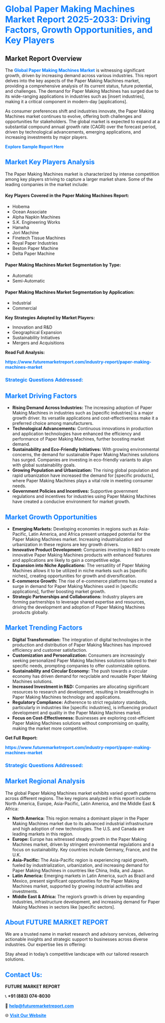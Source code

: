 <h1 style="color: #007BFF;">Global Paper Making Machines Market Report 2025-2033: Driving Factors, Growth Opportunities, and Key Players</h1>

<section id="overview">
<h2>Market Report Overview</h2>
<p>The <a href="https://www.futuremarketreport.com/industry-report/paper-making-machines-market" style="color: #007BFF; text-decoration: none;"><strong>Global Paper Making Machines Market</strong></a> is witnessing significant growth, driven by increasing demand across various industries. This report delves into the key aspects of the Paper Making Machines market, providing a comprehensive analysis of its current status, future potential, and challenges. The demand for Paper Making Machines has surged due to its wide-ranging applications in industries such as [insert industries], making it a critical component in modern-day [applications].</p>
<p>As consumer preferences shift and industries innovate, the Paper Making Machines market continues to evolve, offering both challenges and opportunities for stakeholders. The global market is expected to expand at a substantial compound annual growth rate (CAGR) over the forecast period, driven by technological advancements, emerging applications, and increasing investments by major players.</p>
</section>

<section id="overview">
<p><a href="https://www.futuremarketreport.com/request-sample/reportId=84796" style="color: #007BFF; text-decoration: none;"><strong>Explore Sample Report Here</strong></a></p>
</section>

<section id="key-players">
<h2 style="color: #007BFF;">Market Key Players Analysis</h2>
<p>The Paper Making Machines market is characterized by intense competition among key players striving to capture a larger market share. Some of the leading companies in the market include:</p>
<h4>Key Players Covered in the Paper Making Machines Report:</h4>
<ul><li>Hobema</li><li>Ocean Associate</li><li>Alpha Napkin Machines</li><li>S.K. Engineering Works</li><li>Hanwha</li><li>Jori Machine</li><li>Finetech Tissue Machines</li><li>Royal Paper Industries</li><li>Beston Paper Machine</li><li>Delta Paper Machine</li></ul>
<h4>Paper Making Machines Market Segmentation by Type:</h4>
<ul><li>Automatic</li><li>Semi-Automatic</li></ul>

<h4>Paper Making Machines Market Segmentation by Application:</h4>
<ul><li>Industrial</li><li>Commercial</li></ul>
<p><strong>Key Strategies Adopted by Market Players:</strong></p>
<ul>
<li>Innovation and R&D</li>
<li>Geographical Expansion</li>
<li>Sustainability Initiatives</li>
<li>Mergers and Acquisitions</li>
</ul>
</section>

<section>
<p><strong>Read Full Analysis: </strong></p><a href="https://www.futuremarketreport.com/industry-report/paper-making-machines-market" style="color: #007BFF; text-decoration: none;"><strong>https://www.futuremarketreport.com/industry-report/paper-making-machines-market</strong></a>
<h3 style="color: #007BFF;">Strategic Questions Addressed:</h3>
</section>

<section id="driving-factors">
<h2 style="color: #007BFF;">Market Driving Factors</h2>
<ul>
<li><strong>Rising Demand Across Industries:</strong> The increasing adoption of Paper Making Machines in industries such as [specific industries] is a major growth driver. Its versatile applications and cost-effectiveness make it a preferred choice among manufacturers.</li>
<li><strong>Technological Advancements:</strong> Continuous innovations in production and application technologies have enhanced the efficiency and performance of Paper Making Machines, further boosting market demand.</li>
<li><strong>Sustainability and Eco-Friendly Initiatives:</strong> With growing environmental concerns, the demand for sustainable Paper Making Machines solutions has surged. Companies are investing in eco-friendly variants to align with global sustainability goals.</li>
<li><strong>Growing Population and Urbanization:</strong> The rising global population and rapid urbanization have increased the demand for [specific products], where Paper Making Machines plays a vital role in meeting consumer needs.</li>
<li><strong>Government Policies and Incentives:</strong> Supportive government regulations and incentives for industries using Paper Making Machines have created a conducive environment for market growth.</li>
</ul>
</section>

<section id="growth-opportunities">
<h2 style="color: #007BFF;">Market Growth Opportunities</h2>
<ul>
<li><strong>Emerging Markets:</strong> Developing economies in regions such as Asia-Pacific, Latin America, and Africa present untapped potential for the Paper Making Machines market. Increasing industrialization and urbanization in these regions are key growth drivers.</li>
<li><strong>Innovative Product Development:</strong> Companies investing in R&D to create innovative Paper Making Machines products with enhanced features and applications are likely to gain a competitive edge.</li>
<li><strong>Expansion into Niche Applications:</strong> The versatility of Paper Making Machines allows it to be utilized in niche markets such as [specific niches], creating opportunities for growth and diversification.</li>
<li><strong>E-commerce Growth:</strong> The rise of e-commerce platforms has created a surge in demand for Paper Making Machines used in [specific applications], further boosting market growth.</li>
<li><strong>Strategic Partnerships and Collaborations:</strong> Industry players are forming partnerships to leverage shared expertise and resources, driving the development and adoption of Paper Making Machines products globally.</li>
</ul>
</section>

<section id="trending-factors">
<h2 style="color: #007BFF;">Market Trending Factors</h2>
<ul>
<li><strong>Digital Transformation:</strong> The integration of digital technologies in the production and distribution of Paper Making Machines has improved efficiency and customer satisfaction.</li>
<li><strong>Customization and Personalization:</strong> Consumers are increasingly seeking personalized Paper Making Machines solutions tailored to their specific needs, prompting companies to offer customizable options.</li>
<li><strong>Sustainability and Circular Economy:</strong> The push towards a circular economy has driven demand for recyclable and reusable Paper Making Machines solutions.</li>
<li><strong>Increased Investment in R&D:</strong> Companies are allocating significant resources to research and development, resulting in breakthroughs in Paper Making Machines technology and applications.</li>
<li><strong>Regulatory Compliance:</strong> Adherence to strict regulatory standards, particularly in industries like [specific industries], is influencing product development and quality in the Paper Making Machines market.</li>
<li><strong>Focus on Cost-Effectiveness:</strong> Businesses are exploring cost-efficient Paper Making Machines solutions without compromising on quality, making the market more competitive.</li>
</ul>
</section>

<section>
<p><strong>Get Full Report: </strong></p><a href="https://www.futuremarketreport.com/industry-report/paper-making-machines-market" style="color: #007BFF; text-decoration: none;"><strong>https://www.futuremarketreport.com/industry-report/paper-making-machines-market</strong></a>
<h3 style="color: #007BFF;">Strategic Questions Addressed:</h3>
</section>


<section id="regional-analysis">
<h2 style="color: #007BFF;">Market Regional Analysis</h2>
<p>The global Paper Making Machines market exhibits varied growth patterns across different regions. The key regions analyzed in this report include North America, Europe, Asia-Pacific, Latin America, and the Middle East & Africa:</p>
<ul>
<li><strong>North America:</strong> This region remains a dominant player in the Paper Making Machines market due to its advanced industrial infrastructure and high adoption of new technologies. The U.S. and Canada are leading markets in this region.</li>
<li><strong>Europe:</strong> Europe has witnessed steady growth in the Paper Making Machines market, driven by stringent environmental regulations and a focus on sustainability. Key countries include Germany, France, and the U.K.</li>
<li><strong>Asia-Pacific:</strong> The Asia-Pacific region is experiencing rapid growth, fueled by industrialization, urbanization, and increasing demand for Paper Making Machines in countries like China, India, and Japan.</li>
<li><strong>Latin America:</strong> Emerging markets in Latin America, such as Brazil and Mexico, present significant opportunities for the Paper Making Machines market, supported by growing industrial activities and investments.</li>
<li><strong>Middle East & Africa:</strong> The region’s growth is driven by expanding industries, infrastructure development, and increasing demand for Paper Making Machines in sectors like [specific sectors].</li>
</ul>
</section>

<footer>
<h2 style="color: #007BFF;">About FUTURE MARKET REPORT</h2>
<p>We are a trusted name in market research and advisory services, delivering actionable insights and strategic support to businesses across diverse industries. Our expertise lies in offering:</p>

<p>Stay ahead in today’s competitive landscape with our tailored research solutions.</p>

<h2 style="color: #007BFF;">Contact Us:</h2>
<p><strong>FUTURE MARKET REPORT</strong></p>
<p>📞 <strong>+91 (883) 074-8030</strong></p>
<p>📧 <strong><a href="mailto:help@futuremarketreport.com" style="color: #007BFF;">help@futuremarketreport.com</a></strong></p>
<p>🌐 <strong><a href="https://www.futuremarketreport.com/" style="color: #007BFF;">Visit Our Website</a></strong></p>
</footer>